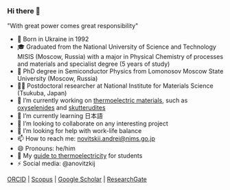 ### Hi there 👋

"With great power comes great responsibility" 

- 👶 Born in Ukraine in 1992
- 🎓 Graduated from the National University of Science and Technology MISIS (Moscow, Russia) with a major in Physical Chemistry of processes and materials and specialist degree (5 years of study)
- 📘 PhD degree in Semiconductor Physics from Lomonosov Moscow State University (Moscow, Russia)
- 👨‍🔬 Postdoctoral researcher at National Institute for Materials Science (Tsukuba, Japan)
- 🔭 I’m currently working on [thermoelectric materials](http://thermoelectrics.matsci.northwestern.edu/thermoelectrics/history.html), such as [oxyselenides](https://en.wikipedia.org/wiki/Oxyselenide) and [skutterudites](https://en.wikipedia.org/wiki/Skutterudite)
- 🌱 I’m currently learning 日本語
- 👯 I’m looking to collaborate on any interesting project
- 🤔 I’m looking for help with work-life balance
- 📫 How to reach me: novitskii.andrei@nims.go.jp
- 😄 Pronouns: he/him
- 💬 My [guide to thermoelectricity](https://tinyurl.com/ateguide) for students 
- ⚡ Social media: @anovitzkij


[ORCID](http://orcid.org/0000-0002-7304-806X) | [Scopus](https://www.scopus.com/authid/detail.uri?authorId=56958232100) | [Google Scholar](https://scholar.google.com/citations?hl=ru&user=dVhWRjoAAAAJ) | [ResearchGate](https://www.researchgate.net/profile/Andrei-Novitskii) 
